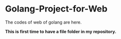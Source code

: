 # Golang-Project-for-Web
The codes of web of golang are here. 

**This is first time to have a file folder in my repository.**
